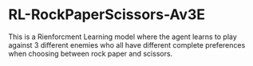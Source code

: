 # RL-RockPaperScissors-Av3E
This is a Rienforcment Learning model where the agent learns to play against 3 different enemies who all have different complete preferences when choosing between rock paper and scissors. 
